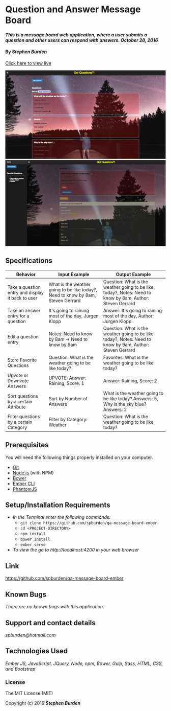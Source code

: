 # Question and Answer Message Board

#### _This is a message board web application, where a user submits a question and other users can respond with answers. October 28, 2016_

#### By _**Stephen Burden**_

[Click here to view live](https://qa-board.pagefrontapp.com/)

<img src="screenshot1.png" alt="a screenshot of the site">

<img src="screenshot2.png" alt="a screenshot of the site">


## Specifications
| Behavior | Input Example | Output Example |
| --- | --- | --- |
| Take a question entry and display it back to user | What is the weather going to be like today?, Need to know by 8am, Steven Gerrard | Question: What is the weather going to be like today?, Notes: Need to know by 8am, Author: Steven Gerrard |
| Take an answer entry for a question | It's going to raining most of the day, Jurgen Klopp | Answer: It's going to raining most of the day, Author: Jurgen Klopp |
| Edit a question entry | Notes: Need to know by 8am -> Need to know by 9am | Question: What is the weather going to be like today?, Notes: Need to know by 9am, Author: Steven Gerrard |
| Store Favorite Questions | Question: What is the weather going to be like today? | Favorites: What is the weather going to be like today? |
| Upvote or Downvote Answers | UPVOTE: Answer: Raining, Score: 1 | Answer: Raining, Score: 2 |
| Sort questions by a certain Attribute | Sort by Number of Answers | What is the weather going to be like today? Answers: 5, Why is the sky blue? Answers: 2 |
| Filter questions by a certain Category | Filter by Category: Weather | Question: What is the weather going to be like today? |

## Prerequisites
You will need the following things properly installed on your computer.

* [Git](http://git-scm.com/)
* [Node.js](http://nodejs.org/) (with NPM)
* [Bower](http://bower.io/)
* [Ember CLI](http://ember-cli.com/)
* [PhantomJS](http://phantomjs.org/)

## Setup/Installation Requirements
* _In the Terminal enter the following commands:_
  * `git clone https://github.com/spburden/qa-message-board-ember`
  * `cd <PROJECT-DIRECTORY>`
  * `npm install`
  * `bower install`
  * `ember serve`
* _To view the go to http://localhost:4200 in your web browser_

## Link
https://github.com/spburden/qa-message-board-ember

## Known Bugs
_There are no known bugs with this application._

## Support and contact details
_spburden@hotmail.com_

## Technologies Used
_Ember JS, JavaScript, JQuery, Node, npm, Bower, Gulp, Sass, HTML, CSS, and Bootstrap_

### License
The MIT License (MIT)

Copyright (c) 2016 **_Stephen Burden_**
